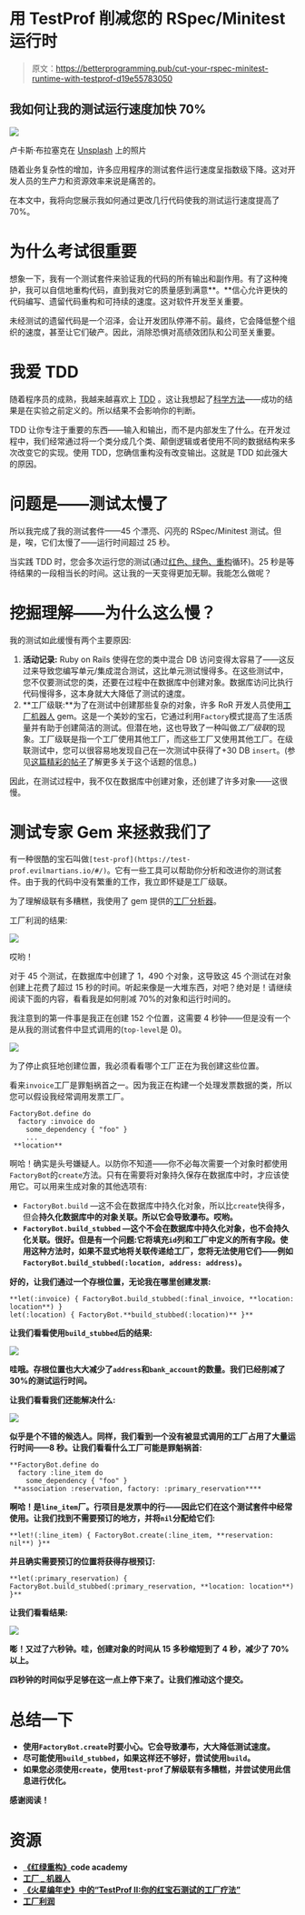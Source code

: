 # 用 TestProf 削减您的 RSpec/Minitest 运行时

> 原文：<https://betterprogramming.pub/cut-your-rspec-minitest-runtime-with-testprof-d19e55783050>

## 我如何让我的测试运行速度加快 70%

![](img/d770a5b96ff60453c45c9920c3c9c6ac.png)

卢卡斯·布拉塞克在 [Unsplash](https://unsplash.com/s/photos/time?utm_source=unsplash&utm_medium=referral&utm_content=creditCopyText) 上的照片

随着业务复杂性的增加，许多应用程序的测试套件运行速度呈指数级下降。这对开发人员的生产力和资源效率来说是痛苦的。

在本文中，我将向您展示我如何通过更改几行代码使我的测试运行速度提高了 70%。

# 为什么考试很重要

想象一下，我有一个测试套件来验证我的代码的所有输出和副作用。有了这种掩护，我可以自信地重构代码，直到我对它的质量感到满意**。**信心允许更快的代码编写、遗留代码重构和可持续的速度。这对软件开发至关重要。

未经测试的遗留代码是一个沼泽，会让开发团队停滞不前。最终，它会降低整个组织的速度，甚至让它们破产。因此，消除恐惧对高绩效团队和公司至关重要。

# 我爱 TDD

随着程序员的成熟，我越来越喜欢上 [TDD](https://www.codecademy.com/articles/tdd-red-green-refactor) 。这让我想起了[科学方法](https://en.wikipedia.org/wiki/Scientific_method)——成功的结果是在实验之前定义的。所以结果不会影响你的判断。

TDD 让你专注于重要的东西——输入和输出，而不是内部发生了什么。在开发过程中，我们经常通过将一个类分成几个类、颠倒逻辑或者使用不同的数据结构来多次改变它的实现。使用 TDD，您确信重构没有改变输出。这就是 TDD 如此强大的原因。

# 问题是——测试太慢了

所以我完成了我的测试套件——45 个漂亮、闪亮的 RSpec/Minitest 测试。但是，唉，它们太慢了——运行时间超过 25 秒。

当实践 TDD 时，您会多次运行您的测试(通过[红色、绿色、重构](https://www.codecademy.com/articles/tdd-red-green-refactor)循环)。25 秒是等待结果的一段相当长的时间。这让我的一天变得更加无聊。我能怎么做呢？

# 挖掘理解——为什么这么慢？

我的测试如此缓慢有两个主要原因:

1.  **活动记录:** Ruby on Rails 使得在您的类中混合 DB 访问变得太容易了——这反过来导致您编写单元/集成混合测试，这比单元测试慢得多。在这些测试中，您不仅要测试您的类，还要在过程中在数据库中创建对象。数据库访问比执行代码慢得多，这本身就大大降低了测试的速度。
2.  **工厂级联:**为了在测试中创建那些复杂的对象，许多 RoR 开发人员使用[工厂机器人](https://github.com/thoughtbot/factory_bot) gem。这是一个美妙的宝石，它通过利用`Factory`模式提高了生活质量并有助于创建简洁的测试。但潜在地，这也导致了一种叫做*工厂级联*的现象。工厂级联是指一个工厂使用其他工厂，而这些工厂又使用其他工厂。在级联测试中，您可以很容易地发现自己在一次测试中获得了+30 DB `insert`。(参见[这篇精彩的帖子](https://evilmartians.com/chronicles/testprof-2-factory-therapy-for-your-ruby-tests-rspec-minitest)了解更多关于这个话题的信息。)

因此，在测试过程中，我不仅在数据库中创建对象，还创建了许多对象——这很慢。

# 测试专家 Gem 来拯救我们了

有一种很酷的宝石叫做`[test-prof](https://test-prof.evilmartians.io/#/)`。它有一些工具可以帮助你分析和改进你的测试套件。由于我的代码中没有繁重的工作，我立即怀疑是工厂级联。

为了理解级联有多糟糕，我使用了 gem 提供的[工厂分析器](https://test-prof.evilmartians.io/#/factory_prof)。

工厂利润的结果:

![](img/e4cb92eff636beaae3d920dc08efe026.png)

哎哟！

对于 45 个测试，在数据库中创建了 1，490 个对象，这导致这 45 个测试在对象创建上花费了超过 15 秒的时间。听起来像是一大堆东西，对吧？绝对是！请继续阅读下面的内容，看看我是如何削减 70%的对象和运行时间的。

我注意到的第一件事是我正在创建 152 个位置，这需要 4 秒钟——但是没有一个是从我的测试套件中显式调用的(`top-level`是 0)。

![](img/a891f497e16339ca74f2353c67868e45.png)

为了停止疯狂地创建位置，我必须看看哪个工厂正在为我创建这些位置。

看来`invoice`工厂是罪魁祸首之一。因为我正在构建一个处理发票数据的类，所以您可以假设我经常调用发票工厂。

```
FactoryBot.define do
  factory :invoice do
    some_dependency { "foo" }
    ...
 **location**
```

啊哈！确实是头号嫌疑人。以防你不知道——你不必每次需要一个对象时都使用`FactoryBot`的`create`方法。只有在需要将对象持久保存在数据库中时，才应该使用它。可以用来生成对象的其他选项有:

*   `FactoryBot.build` —这不会在数据库中持久化对象，所以比`create`快得多，但会****持久化数据库中的对象关联。所以它会导致瀑布。哎哟。****
*   ****`FactoryBot.build_stubbed` —这个不会在数据库中持久化对象，也不会持久化关联。很好。但是有一个问题:它将填充`id`列和工厂中定义的所有字段。使用这种方法时，如果不显式地将关联传递给工厂，您将无法使用它们——例如`FactoryBot.build_stubbed(:location, address: address)`。****

****好的，让我们通过一个存根位置，无论我在哪里创建发票:****

```
**let(:invoice) { FactoryBot.build_stubbed(:final_invoice, **location: location**) }
let(:location) { FactoryBot.**build_stubbed(:location)** }**
```

****让我们看看使用`build_stubbed`后的结果:****

****![](img/f7355ddcdb6c268232fa0b8f80f14141.png)****

****哇哦。存根位置也大大减少了`address`和`bank_account`的数量。我们已经削减了 30%的测试运行时间。****

****让我们看看我们还能解决什么:****

****![](img/a906f315c15e02b4a00ce79d7d992a1e.png)****

****似乎是个不错的候选人。同样，我们看到一个没有被显式调用的工厂占用了大量运行时间——8 秒。让我们看看什么工厂可能是罪魁祸首:****

```
**FactoryBot.define do
  factory :line_item do
    some_dependency { "foo" } 
 **association :reservation, factory: :primary_reservation****
```

****啊哈！是`line_item`厂。行项目是发票中的行——因此它们在这个测试套件中经常使用。让我们找到不需要预订的地方，并将`nil`分配给它们:****

```
**let!(:line_item) { FactoryBot.create(:line_item, **reservation: nil**) }**
```

****并且确实需要预订的位置将获得存根预订:****

```
**let(:primary_reservation) { FactoryBot.build_stubbed(:primary_reservation, **location: location**) }**
```

****让我们看看结果:****

****![](img/3bccc15facab1777871a472bf1735650.png)****

****嘭！又过了六秒钟。哇，创建对象的时间从 15 多秒缩短到了 4 秒，减少了 70%以上。****

****四秒钟的时间似乎足够在这一点上停下来了。让我们推动这个提交。****

# ****总结一下****

*   ****使用`FactoryBot.create`时要小心。它会导致瀑布，大大降低测试速度。****
*   ****尽可能使用`build_stubbed`，如果这样还不够好，尝试使用`build`。****
*   ****如果您必须使用`create`，使用`test-prof`了解级联有多糟糕，并尝试使用此信息进行优化。****

****感谢阅读！****

# ****资源****

*   ****[《红绿重构》](https://www.codecademy.com/articles/tdd-red-green-refactor)code academy****
*   ****[工厂 _ 机器人](https://github.com/thoughtbot/factory_bot)****
*   ****[《火星编年史》中的“TestProf II:你的红宝石测试的工厂疗法”](https://evilmartians.com/chronicles/testprof-2-factory-therapy-for-your-ruby-tests-rspec-minitest)****
*   ****[工厂利润](https://test-prof.evilmartians.io/#/factory_prof)****